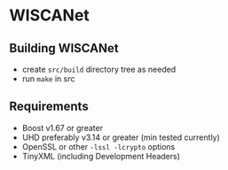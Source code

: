 # WISCANet

## Building WISCANet

- create `src/build` directory tree as needed
- run `make` in src

## Requirements

- Boost v1.67 or greater
- UHD preferably v3.14 or greater (min tested currently)
- OpenSSL or other `-lssl -lcrypto` options
- TinyXML (including Development Headers)
